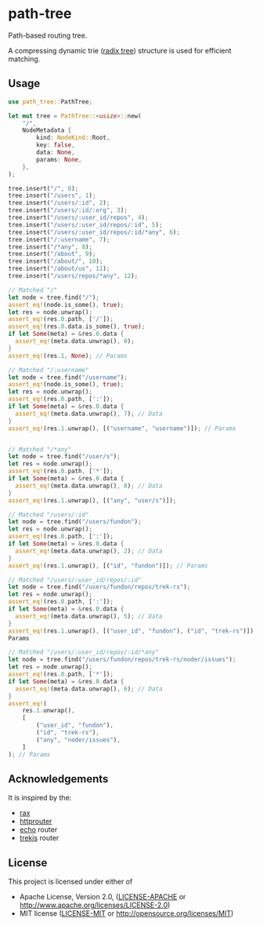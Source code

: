 # path-tree
Path-based routing tree.

A compressing dynamic trie ([radix tree]) structure is used for efficient matching.

## Usage

```rust
use path_tree::PathTree;

let mut tree = PathTree::<usize>::new(
    "/",
    NodeMetadata {
        kind: NodeKind::Root,
        key: false,
        data: None,
        params: None,
    },
);

tree.insert("/", 0);
tree.insert("/users", 1);
tree.insert("/users/:id", 2);
tree.insert("/users/:id/:org", 3);
tree.insert("/users/:user_id/repos", 4);
tree.insert("/users/:user_id/repos/:id", 5);
tree.insert("/users/:user_id/repos/:id/*any", 6);
tree.insert("/:username", 7);
tree.insert("/*any", 8);
tree.insert("/about", 9);
tree.insert("/about/", 10);
tree.insert("/about/us", 11);
tree.insert("/users/repos/*any", 12);

// Matched "/"
let node = tree.find("/");
assert_eq!(node.is_some(), true);
let res = node.unwrap();
assert_eq!(res.0.path, ['/']);
assert_eq!(res.0.data.is_some(), true);
if let Some(meta) = &res.0.data {
  assert_eq!(meta.data.unwrap(), 0);
}
assert_eq!(res.1, None); // Params

// Matched "/:username"
let node = tree.find("/username");
assert_eq!(node.is_some(), true);
let res = node.unwrap();
assert_eq!(res.0.path, [':']);
if let Some(meta) = &res.0.data {
  assert_eq!(meta.data.unwrap(), 7); // Data
}
assert_eq!(res.1.unwrap(), [("username", "username")]); // Params


// Matched "/*any"
let node = tree.find("/user/s");
let res = node.unwrap();
assert_eq!(res.0.path, ['*']);
if let Some(meta) = &res.0.data {
  assert_eq!(meta.data.unwrap(), 8); // Data
}
assert_eq!(res.1.unwrap(), [("any", "user/s")]);

// Matched "/users/:id"
let node = tree.find("/users/fundon");
let res = node.unwrap();
assert_eq!(res.0.path, [':']);
if let Some(meta) = &res.0.data {
  assert_eq!(meta.data.unwrap(), 2); // Data
}
assert_eq!(res.1.unwrap(), [("id", "fundon")]); // Params

// Matched "/users/:user_id/repos/:id"
let node = tree.find("/users/fundon/repos/trek-rs");
let res = node.unwrap();
assert_eq!(res.0.path, [':']);
if let Some(meta) = &res.0.data {
  assert_eq!(meta.data.unwrap(), 5); // Data
}
assert_eq!(res.1.unwrap(), [("user_id", "fundon"), ("id", "trek-rs")]); //
Params

// Matched "/users/:user_id/repos/:id/*any"
let node = tree.find("/users/fundon/repos/trek-rs/noder/issues");
let res = node.unwrap();
assert_eq!(res.0.path, ['*']);
if let Some(meta) = &res.0.data {
  assert_eq!(meta.data.unwrap(), 6); // Data
}
assert_eq!(
    res.1.unwrap(),
    [
        ("user_id", "fundon"),
        ("id", "trek-rs"),
        ("any", "noder/issues"),
    ]
); // Params
```

## Acknowledgements

It is inspired by the:

- [rax]
- [httprouter]
- [echo] router
- [trekjs] router

## License

This project is licensed under either of

- Apache License, Version 2.0, ([LICENSE-APACHE](LICENSE-APACHE) or
  http://www.apache.org/licenses/LICENSE-2.0)
- MIT license ([LICENSE-MIT](LICENSE-MIT) or
  http://opensource.org/licenses/MIT)


[radix tree]: https://github.com/trek-rs/radix-tree
[rax]: https://github.com/antirez/rax
[httprouter]: https://github.com/julienschmidt/httprouter
[echo]: https://github.com/labstack/echo
[trekjs]: https://github.com/trekjs/router
